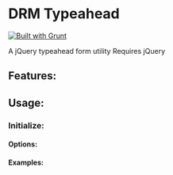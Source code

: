 # DRM Typeahead

[![Built with Grunt](https://cdn.gruntjs.com/builtwith.png)](http://gruntjs.com/)

A jQuery typeahead form utility
Requires jQuery

## Features:

## Usage:

### Initialize:

#### Options:

#### Examples: